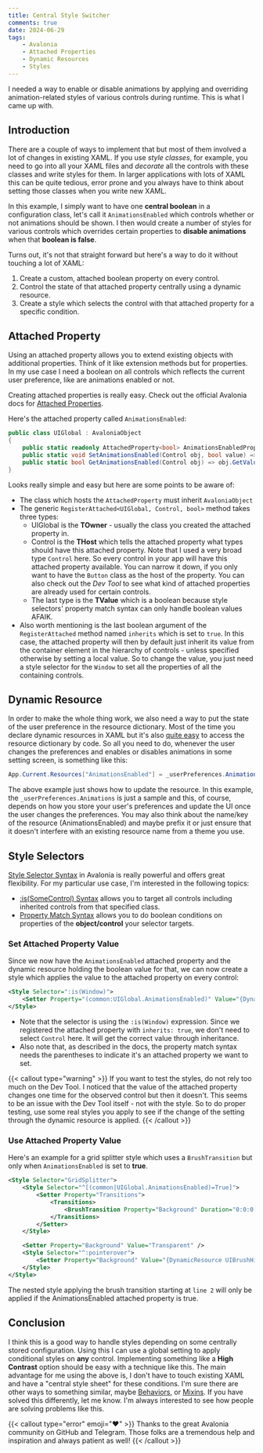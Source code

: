 ```yaml
---
title: Central Style Switcher
comments: true
date: 2024-06-29
tags: 
    - Avalonia
    - Attached Properties
    - Dynamic Resources
    - Styles
---
```


I needed a way to enable or disable animations by applying and overriding animation-related styles of various controls during runtime. This is what I came up with.

<!--more-->

## Introduction

There are a couple of ways to implement that but most of them involved a lot of changes in existing XAML. If you use *style classes*, for example, you need to go into all your XAML files and *decorate* all the controls with these classes and write styles for them. In larger applications with lots of XAML this can be quite tedious, error prone and you always have to think about setting those classes when you write new XAML.

In this example, I simply want to have one **central boolean** in a configuration class, let's call it `AnimationsEnabled` which controls whether or not animations should be shown. I then would create a number of styles for various controls which overrides certain properties to **disable animations** when that **boolean is false**.

Turns out, it's not that straight forward but here's a way to do it without touching a lot of XAML:
1. Create a custom, attached boolean property on every control.
1. Control the state of that attached property centrally using a dynamic resource.
1. Create a style which selects the control with that attached property for a specific condition.


## Attached Property

Using an attached property allows you to extend existing objects with additional properties. Think of it like extension methods but for properties. In my use case I need a boolean on all controls which reflects the current user preference, like are animations enabled or not. 

Creating attached properties is really easy. Check out the official Avalonia docs for [Attached Properties](https://docs.avaloniaui.net/docs/guides/custom-controls/how-to-create-attached-properties). 

Here's the attached property called `AnimationsEnabled`:
```csharp {linenos=table}
public class UIGlobal : AvaloniaObject
{
    public static readonly AttachedProperty<bool> AnimationsEnabledProperty = AvaloniaProperty.RegisterAttached<UIGlobal, Control, bool>("AnimationsEnabled", true, true);
    public static void SetAnimationsEnabled(Control obj, bool value) => obj.SetValue(AnimationsEnabledProperty, value);
    public static bool GetAnimationsEnabled(Control obj) => obj.GetValue(AnimationsEnabledProperty);
}
```

Looks really simple and easy but here are some points to be aware of:
- The class which hosts the `AttachedProperty` must inherit `AvaloniaObject`
- The generic `RegisterAttached<UIGlobal, Control, bool>` method takes three types:
    - UIGlobal is the **TOwner** - usually the class you created the attached property in.
    - Control is the **THost** which tells the attached property what types should have this attached property. Note that I used a very broad type `Control` here. So every control in your app will have this attached property available. You can narrow it down, if you only want to have the `Button` class as the host of the property. You can also check out the *Dev Tool* to see what kind of attached properties are already used for certain controls.
    - The last type is the **TValue** which is a boolean because style selectors' property match syntax can only handle boolean values AFAIK.
- Also worth mentioning is the last boolean argument of the `RegisterAttached` method named `inherits` which is set to `true`. In this case, the attached property will then by default just inherit its value from the container element in the hierarchy of controls - unless specified otherwise by setting a local value. So to change the value, you just need a style selector for the `Window` to set all the properties of all the containing controls.


## Dynamic Resource

In order to make the whole thing work, we also need a way to put the state of the user preference in the resource dictionary. Most of the time you declare dynamic resources in XAML but it's also [quite easy](https://docs.avaloniaui.net/docs/guides/styles-and-resources/resources#consuming-resources-from-code) to access the resource dictionary by code. So all you need to do, whenever the user changes the preferences and enables or disables animations in some setting screen, is something like this:

```csharp
App.Current.Resources["AnimationsEnabled"] = _userPreferences.Animations;
```

The above example just shows how to update the resource. In this example, the `_userPreferences.Animations` is just a sample and this, of course, depends on how you store your user's preferences and update the UI once the user changes the preferences. You may also think about the name/key of the resource (AnimationsEnabled) and maybe prefix it or just ensure that it doesn't interfere with an existing resource name from a theme you use.


## Style Selectors

[Style Selector Syntax](https://docs.avaloniaui.net/docs/reference/styles/style-selector-syntax) in Avalonia is really powerful and offers great flexibility. For my particular use case, I'm interested in the following topics:
- [:is(SomeControl) Syntax](https://docs.avaloniaui.net/docs/reference/styles/style-selector-syntax#include-derived-classes) allows you to target all controls including inherited controls from that specified class.
- [Property Match Syntax](https://docs.avaloniaui.net/docs/reference/styles/style-selector-syntax#include-derived-classes) allows you to do boolean conditions on properties of the **object/control** your selector targets. 


### Set Attached Property Value

Since we now have the `AnimationsEnabled` attached property and the dynamic resource holding the boolean value for that, we can now create a style which applies the value to the attached property on every control:

```xml
<Style Selector=":is(Window)">
    <Setter Property="(common:UIGlobal.AnimationsEnabled)" Value="{DynamicResource AnimationsEnabled}" />
</Style>
```

- Note that the selector is using the `:is(Window)` expression. Since we registered the attached property with `inherits: true`, we don't need to select `Control` here. It will get the correct value through inheritance.
- Also note that, as described in the docs, the property match syntax needs the parentheses to indicate it's an attached property we want to set.

{{< callout type="warning" >}}
If you want to test the styles, do not rely too much on the Dev Tool. I noticed that the value of the attached property changes one time for the observed control but then it doesn't. This seems to be an issue with the Dev Tool itself - not with the style. So to do proper testing, use some real styles you apply to see if the change of the setting through the dynamic resource is applied.
{{< /callout >}}

### Use Attached Property Value

Here's an example for a grid splitter style which uses a `BrushTransition` but only when `AnimationsEnabled` is set to **true**.

```xml {linenos=table}
<Style Selector="GridSplitter">
    <Style Selector="^[(common|UIGlobal.AnimationsEnabled)=True]">
        <Setter Property="Transitions">
            <Transitions>
                <BrushTransition Property="Background" Duration="0:0:0.5" />
            </Transitions>
        </Setter>
    </Style>

    <Setter Property="Background" Value="Transparent" />
    <Style Selector="^:pointerover">
        <Setter Property="Background" Value="{DynamicResource UIBrushHigh3}" />
    </Style>
</Style>
```

The nested style applying the brush transition starting at `line 2` will only be applied if the AnimationsEnabled attached property is true.

## Conclusion

I think this is a good way to handle styles depending on some centrally stored configuration. Using this I can use a global setting to apply conditional styles on **any** control. Implementing something like a **High Contrast** option should be easy with a technique like this. The main advantage for me using the above is, I don't have to touch existing XAML and have a "central style sheet" for these conditions. I'm sure there are other ways to something similar, maybe [Behaviors](https://github.com/AvaloniaUI/Avalonia.Xaml.Behaviors), or [Mixins](https://github.com/AvaloniaUI/Avalonia/blob/d4d322654e025ac5c10fc88c34a0a400a407d179/src/Avalonia.Controls/Mixins/PressedMixin.cs#L28). If you have solved this differently, let me know. I'm always interested to see how people are solving problems like this.

{{< callout type="error" emoji="♥️" >}}
Thanks to the great Avalonia community on GitHub and Telegram. Those folks are a tremendous help and inspiration and always patient as well!
{{< /callout >}}



